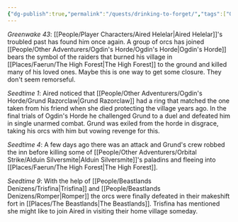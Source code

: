 ```yaml
---
{"dg-publish":true,"permalink":"/quests/drinking-to-forget/","tags":["Quest"]}
---
```


*Greenwake 43*: [[People/Player Characters/Aired Helelar\|Aired Helelar]]'s troubled past has found him once again.  A group of orcs has joined [[People/Other Adventurers/Ogdin's Horde/Ogdin's Horde\|Ogdin's Horde]] bears the symbol of the raiders that burned his village in [[Places/Faerun/The High Forest\|The High Forest]] to the ground and killed many of his loved ones.  Maybe this is one way to get some closure.  They don't seem remorseful.  

*Seedtime 1*: Aired noticed that [[People/Other Adventurers/Ogdin's Horde/Grund Razorclaw\|Grund Razorclaw]] had a ring that matched the one taken from his friend when she died protecting the village years ago.  In the final trials of Ogdin's Horde he challenged Grund to a duel and defeated him in single unarmed combat.  Grund was exiled from the horde in disgrace, taking his orcs with him but vowing revenge for this.  

*Seedtime 4*: A few days ago there was an attack and Grund's crew robbed the inn before killing some of [[People/Other Adventurers/Orbital Strike/Alduin Silversmite\|Alduin Silversmite]]'s paladins and fleeing into [[Places/Faerun/The High Forest\|The High Forest]].  

*Seedtime 9*: With the help of [[People/Beastlands Denizens/Trisfina\|Trisfina]] and [[People/Beastlands Denizens/Romper\|Romper]] the orcs were finally defeated in their makeshift fort in [[Places/The Beastlands\|The Beastlands]].  Trisfina has mentioned she might like to join Aired in visiting their home village someday.  